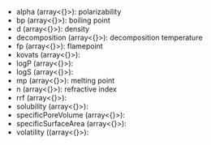 - alpha (array<{}>): polarizability
- bp (array<{}>): boiling point
- d (array<{}>): density
- decomposition (array<{}>): decomposition temperature
- fp (array<{}>): flamepoint
- kovats (array<{}>):
- logP (array<{}>):
- logS (array<{}>):
- mp (array<{}>): melting point
- n (array<{}>): refractive index
- rrf (array<{}>):
- solubility (array<{}>):
- specificPoreVolume (array<{}>):
- specificSurfaceArea (array<{}>):
- volatility ((array<{}>):
